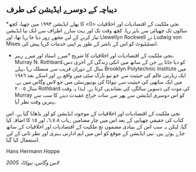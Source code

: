 ## دیباچہ کے دوسرے ایڈیشن کی طرف

*نجی ملکیت کے اقتصادیات اور اخلاقیات <0> کا پھلے ایڈیشن ۱۹۹٣ مين چھپا، کچھ سالوں تک چھپائی سے باہر رہا. کچھ وقت تک اور بہت سارے اطراف سے ایک نیا ایڈیشن تیار کرنے کے لیے مجھے زور دیا جا رہا تھا، اور Llewellyn Rockwell نے Ludwig von Mises انسٹیٹیوٹ کو اس کے ناشر کے طور پر اپنی خدمات کرپا پیش کی.</p> 

* نجی ملکیت کے اقتصادیات اور اخلاقیات کا شریح *میرے استاد اور میرے رہبر، Murray N. Rothbard،کو دیا جاتا ہے جن کے ساتھ مین انکی زندگی کے آخری دس سال کے دوران قریب سے منسلک رہا ،پہلے Brooklyn Polytechnic Institute میں ایک زیارتی عالم کی حیثیت سے جو نیو یارک سٹی میں واقع ہے اور اسکے بعد ١٩٨٦ ميں ایک ساتھی کی حیثیت سے نیواڈا کی یونیورسٹی میں جو لاس وگاس میں ہے. سال ٢٠٠٥ Rothbard کی موت کی دسویں سالگرہ کی نشاندہی کرتا ہے. لہذا یہ وقت Murray کو اس دوسری ایڈیشن سے پھر سے سات خراج عقیدت دینے کا سب سے بہترین وقت نظر آیا.

نجی ملکیت کے اقتصادیات اور اخلاقیات کے موجودہ ایڈیشن کو اور بڈھایا گیا ہے. اس کتاب کی حقيقي چھپایی کے بعد اس میں چار مضامین _باب ٦،٧،٨، اور ١٥ کا اضافہ کیا گیا. لیکن یہ سب اس کے بنیادی مضمون نج ملکیت کے اقتصادیات اور اخلاقیات کے ساتھ جڈے ہوئے ہیں. نیی ایڈیشن کے موقع کو اس میں اہم ادارتی بہتری اور نظر ثانی کے لیے استعمال کیا گیا.

Hans Hermann Hoppe

*لاس وگاس، نیواڈا، 2005*